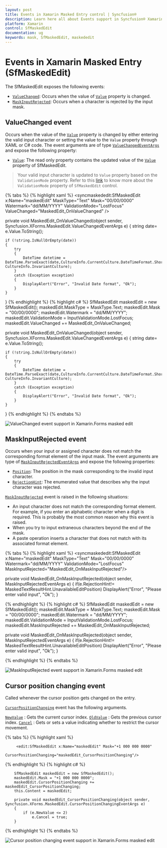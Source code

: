 ```yaml
---
layout: post
title: Events in Xamarin Masked Entry control | Syncfusion®
description: Learn here all about Events support in Syncfusion® Xamarin Masked Entry (SfMaskedEdit) control and more.
platform: Xamarin
control: SfMaskedEdit
documentation: ug 
keywords: mask, SfMaskedEdit, maskededit
---
```

# Events in Xamarin Masked Entry (SfMaskedEdit)
The SfMaskedEdit exposes the following events:

* [`ValueChanged`](https://help.syncfusion.com/cr/xamarin/Syncfusion.XForms.MaskedEdit.SfMaskedEdit.html#Syncfusion_XForms_MaskedEdit_SfMaskedEdit_ValueChanged): Occurs when the value of [`Value`](https://help.syncfusion.com/cr/xamarin/Syncfusion.XForms.MaskedEdit.SfMaskedEdit.html#Syncfusion_XForms_MaskedEdit_SfMaskedEdit_Value) property is changed.
* [`MaskInputRejected`](https://help.syncfusion.com/cr/xamarin/Syncfusion.XForms.MaskedEdit.SfMaskedEdit.html#Syncfusion_XForms_MaskedEdit_SfMaskedEdit_MaskInputRejected): Occurs when a character is rejected by the input mask.

## ValueChanged event

Occurs when the value of the [`Value`](https://help.syncfusion.com/cr/xamarin/Syncfusion.XForms.MaskedEdit.SfMaskedEdit.html#Syncfusion_XForms_MaskedEdit_SfMaskedEdit_Value) property is changed by either entering the valid input character or setting the value to the `Value` property through XAML or C# code. The event arguments are of type [`ValueChangedEventArgs`](https://help.syncfusion.com/cr/xamarin/Syncfusion.XForms.MaskedEdit.ValueChangedEventArgs.html) and expose the following property:

* [`Value`](https://help.syncfusion.com/cr/xamarin/Syncfusion.XForms.MaskedEdit.ValueChangedEventArgs.html#Syncfusion_XForms_MaskedEdit_ValueChangedEventArgs_Value): The read only property contains the updated value of the [`Value`](https://help.syncfusion.com/cr/xamarin/Syncfusion.XForms.MaskedEdit.SfMaskedEdit.html#Syncfusion_XForms_MaskedEdit_SfMaskedEdit_Value) property of SfMaskedEdit.

> Your valid input character is updated to `Value` property based on the `ValidationMode` property.
> Refer to this [link](validation#validation-mode) to know more about the `ValidationMode` property of `SfMaskedEdit` control.

{% tabs %}
{% highlight xaml %}
<syncmaskededit:SfMaskedEdit x:Name="maskedEdit" MaskType="Text" Mask="00/00/0000" Watermark="dd/MM/YYYY" ValidationMode="LostFocus" ValueChanged="MaskedEdit_OnValueChanged" />

private void MaskedEdit_OnValueChanged(object sender, Syncfusion.XForms.MaskedEdit.ValueChangedEventArgs e)
{
    string date= e.Value.ToString();
    
    if (!string.IsNullOrEmpty(date))
    {
        try
        {
            DateTime datetime = DateTime.ParseExact(date,CultureInfo.CurrentCulture.DateTimeFormat.ShortDatePattern, CultureInfo.InvariantCulture);
        }
        catch (Exception exception)
        {
            DisplayAlert("Error", "Invalid Date format", "Ok");
        }
    }
}
{% endhighlight %}
{% highlight c# %}
SfMaskedEdit maskedEdit = new SfMaskedEdit();
maskedEdit.MaskType = MaskType.Text;
maskedEdit.Mask = "00/00/0000";
maskedEdit.Watermark = "dd/MM/YYYY";
maskedEdit.ValidationMode = InputValidationMode.LostFocus;
maskedEdit.ValueChanged += MaskedEdit_OnValueChanged;

private void MaskedEdit_OnValueChanged(object sender, Syncfusion.XForms.MaskedEdit.ValueChangedEventArgs e)
{
    string date= e.Value.ToString();
    
    if (!string.IsNullOrEmpty(date))
    {
        try
        {
            DateTime datetime = DateTime.ParseExact(date,CultureInfo.CurrentCulture.DateTimeFormat.ShortDatePattern, CultureInfo.InvariantCulture);
        }
        catch (Exception exception)
        {
            DisplayAlert("Error", "Invalid Date format", "Ok");
        }
    }
}
{% endhighlight %}
{% endtabs %}

![ValueChanged event support in Xamarin.Forms masked edit](SfMaskedEditImages/ValueChangedevent.png)

## MaskInputRejected event

Occurs when your input or assigned character does not match the corresponding format element of the input mask. The event arguments are type of [`MaskInputRejectedEventArgs`](https://help.syncfusion.com/cr/xamarin/Syncfusion.XForms.MaskedEdit.MaskInputRejectedEventArgs.html) and expose the following properties:

* [`Position`](https://help.syncfusion.com/cr/xamarin/Syncfusion.XForms.MaskedEdit.MaskInputRejectedEventArgs.html#Syncfusion_XForms_MaskedEdit_MaskInputRejectedEventArgs_Position): The position in the mask corresponding to the invalid input character.
* [`RejectionHint`](https://help.syncfusion.com/cr/xamarin/Syncfusion.XForms.MaskedEdit.MaskInputRejectedEventArgs.html#Syncfusion_XForms_MaskedEdit_MaskInputRejectedEventArgs_RejectionHint): The enumerated value that describes why the input character was rejected.

[`MaskInputRejected`](https://help.syncfusion.com/cr/xamarin/Syncfusion.XForms.MaskedEdit.SfMaskedEdit.html#Syncfusion_XForms_MaskedEdit_SfMaskedEdit_MaskInputRejected) event is raised in the following situations:

* An input character does not match the corresponding format element. For example, if you enter an alphabetic character when a digit is required. This is probably the most common reason why this event is raised.
* When you try to input extraneous characters beyond the end of the mask.
* A paste operation inserts a character that does not match with its associated format element. 

{% tabs %}
{% highlight xaml %}
<syncmaskededit:SfMaskedEdit x:Name="maskedEdit" MaskType="Text" Mask="00/00/0000" Watermark="dd/MM/YYYY" ValidationMode="LostFocus" MaskInputRejected="MaskedEdit_OnMaskInputRejected"/>

private void MaskedEdit_OnMaskInputRejected(object sender, MaskInputRejectedEventArgs e)
{
    if(e.RejectionHint!= MaskedTextResultHint.UnavailableEditPosition)
        DisplayAlert("Error", "Please enter valid input", "Ok");
}

{% endhighlight %}
{% highlight c# %}
SfMaskedEdit maskedEdit = new SfMaskedEdit();
maskedEdit.MaskType = MaskType.Text;
maskedEdit.Mask = "00/00/0000";
maskedEdit.Watermark = "dd/MM/YYYY";
maskedEdit.ValidationMode = InputValidationMode.LostFocus;
maskedEdit.MaskInputRejected += MaskedEdit_OnMaskInputRejected;

private void MaskedEdit_OnMaskInputRejected(object sender, MaskInputRejectedEventArgs e)
{
    if(e.RejectionHint!= MaskedTextResultHint.UnavailableEditPosition)
        DisplayAlert("Error", "Please enter valid input", "Ok");
}

{% endhighlight %}
{% endtabs %}

![MaskInputRejected event support in Xamarin.Forms masked edit](SfMaskedEditImages/MaskInputRejectedevent.png)

## Cursor position changing event

Called whenever the cursor position gets changed on the entry.

[`CursorPositionChanging`](https://help.syncfusion.com/cr/xamarin/Syncfusion.XForms.MaskedEdit.SfMaskedEdit.html#Syncfusion_XForms_MaskedEdit_SfMaskedEdit_CursorPositionChanging) event has the following arguments.

[`NewValue`](https://help.syncfusion.com/cr/xamarin/Syncfusion.XForms.MaskedEdit.CursorPositionChangingEventArgs.html#Syncfusion_XForms_MaskedEdit_CursorPositionChangingEventArgs_NewValue) : Gets the current cursor index.
[`OldValue`](https://help.syncfusion.com/cr/xamarin/Syncfusion.XForms.MaskedEdit.CursorPositionChangingEventArgs.html#Syncfusion_XForms_MaskedEdit_CursorPositionChangingEventArgs_OldValue) : Gets the previous cursor index.
[`Cancel`](https://help.syncfusion.com/cr/xamarin/Syncfusion.XForms.MaskedEdit.CursorPositionChangingEventArgs.html#Syncfusion_XForms_MaskedEdit_CursorPositionChangingEventArgs_Cancel) : Gets or sets a value indicating whether to restrict the cursor movement.

{% tabs %}
{% highlight xaml %}

         <edit:SfMaskedEdit x:Name="maskedEdit" Mask="+1 000 000 0000"  
                  CursorPositionChanging="maskedEdit_CursorPositionChanging"/>

{% endhighlight %}
{% highlight c# %}

        SfMaskedEdit maskedEdit = new SfMaskedEdit();
        maskedEdit.Mask = "+1 000 000 0000";
        maskedEdit.CursorPositionChanging += maskedEdit_CursorPositionChanging;
        this.Content = maskedEdit;

        private void maskedEdit_CursorPositionChanging(object sender, Syncfusion.XForms.MaskedEdit.CursorPositionChangingEventArgs e)
        {
            if (e.NewValue <= 2)
                e.Cancel = true;
        }

{% endhighlight %}
{% endtabs %}

![Cursor position changing event support in Xamarin.Forms masked edit](SfMaskedEditImages/CursorPosition.png)
